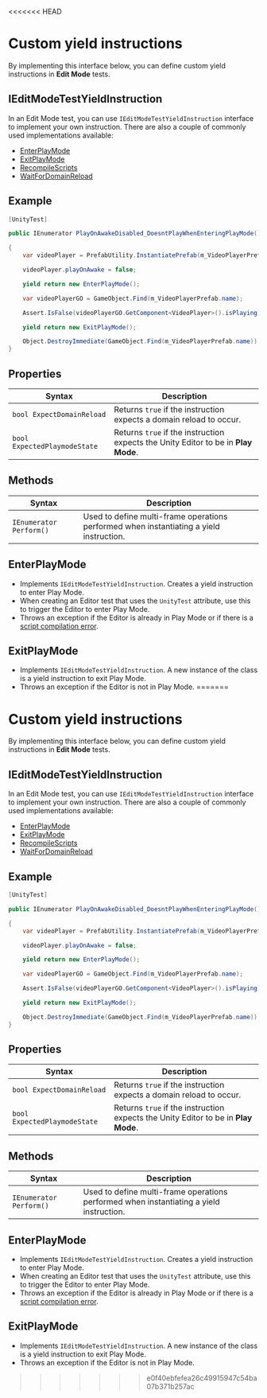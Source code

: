 <<<<<<< HEAD
# Custom yield instructions

By implementing this interface below, you can define custom yield instructions in **Edit Mode** tests.

## IEditModeTestYieldInstruction

In an Edit Mode test, you can use `IEditModeTestYieldInstruction` interface to implement your own instruction. There are also a couple of commonly used implementations available:

- [EnterPlayMode](#enterplaymode)
- [ExitPlayMode](#exitplaymode)
- [RecompileScripts](./reference-recompile-scripts.md)
- [WaitForDomainReload](./reference-wait-for-domain-reload.md)

## Example

```c#
[UnityTest]

public IEnumerator PlayOnAwakeDisabled_DoesntPlayWhenEnteringPlayMode()

{
    var videoPlayer = PrefabUtility.InstantiatePrefab(m_VideoPlayerPrefab.GetComponent<VideoPlayer>()) as VideoPlayer;

    videoPlayer.playOnAwake = false;

    yield return new EnterPlayMode();

    var videoPlayerGO = GameObject.Find(m_VideoPlayerPrefab.name);

    Assert.IsFalse(videoPlayerGO.GetComponent<VideoPlayer>().isPlaying);

    yield return new ExitPlayMode();

    Object.DestroyImmediate(GameObject.Find(m_VideoPlayerPrefab.name));
}
```

## Properties

| Syntax                       | Description                                                  |
| ---------------------------- | ------------------------------------------------------------ |
| `bool ExpectDomainReload`    | Returns `true` if the instruction expects a domain reload to occur. |
| `bool ExpectedPlaymodeState` | Returns `true` if the instruction expects the Unity Editor to be in **Play Mode**. |

## Methods

| Syntax                  | Description                                                  |
| ----------------------- | ------------------------------------------------------------ |
| `IEnumerator Perform()` | Used to define multi-frame operations performed when instantiating a yield instruction. |

## EnterPlayMode

* Implements `IEditModeTestYieldInstruction`. Creates a yield instruction to enter Play Mode.
* When creating an Editor test that uses the `UnityTest` attribute, use this to trigger the Editor to enter Play Mode. 
* Throws an exception if the Editor is already in Play Mode or if there is a [script compilation error](https://support.unity3d.com/hc/en-us/articles/205930539-How-do-I-interpret-a-compiler-error-).

## ExitPlayMode

* Implements `IEditModeTestYieldInstruction`. A new instance of the class is a yield instruction to exit Play Mode.
* Throws an exception if the Editor is not in Play Mode.
=======
# Custom yield instructions

By implementing this interface below, you can define custom yield instructions in **Edit Mode** tests.

## IEditModeTestYieldInstruction

In an Edit Mode test, you can use `IEditModeTestYieldInstruction` interface to implement your own instruction. There are also a couple of commonly used implementations available:

- [EnterPlayMode](#enterplaymode)
- [ExitPlayMode](#exitplaymode)
- [RecompileScripts](./reference-recompile-scripts.md)
- [WaitForDomainReload](./reference-wait-for-domain-reload.md)

## Example

```c#
[UnityTest]

public IEnumerator PlayOnAwakeDisabled_DoesntPlayWhenEnteringPlayMode()

{
    var videoPlayer = PrefabUtility.InstantiatePrefab(m_VideoPlayerPrefab.GetComponent<VideoPlayer>()) as VideoPlayer;

    videoPlayer.playOnAwake = false;

    yield return new EnterPlayMode();

    var videoPlayerGO = GameObject.Find(m_VideoPlayerPrefab.name);

    Assert.IsFalse(videoPlayerGO.GetComponent<VideoPlayer>().isPlaying);

    yield return new ExitPlayMode();

    Object.DestroyImmediate(GameObject.Find(m_VideoPlayerPrefab.name));
}
```

## Properties

| Syntax                       | Description                                                  |
| ---------------------------- | ------------------------------------------------------------ |
| `bool ExpectDomainReload`    | Returns `true` if the instruction expects a domain reload to occur. |
| `bool ExpectedPlaymodeState` | Returns `true` if the instruction expects the Unity Editor to be in **Play Mode**. |

## Methods

| Syntax                  | Description                                                  |
| ----------------------- | ------------------------------------------------------------ |
| `IEnumerator Perform()` | Used to define multi-frame operations performed when instantiating a yield instruction. |

## EnterPlayMode

* Implements `IEditModeTestYieldInstruction`. Creates a yield instruction to enter Play Mode.
* When creating an Editor test that uses the `UnityTest` attribute, use this to trigger the Editor to enter Play Mode. 
* Throws an exception if the Editor is already in Play Mode or if there is a [script compilation error](https://support.unity3d.com/hc/en-us/articles/205930539-How-do-I-interpret-a-compiler-error-).

## ExitPlayMode

* Implements `IEditModeTestYieldInstruction`. A new instance of the class is a yield instruction to exit Play Mode.
* Throws an exception if the Editor is not in Play Mode.
>>>>>>> e0f40ebfefea26c49915947c54ba07b371b257ac
